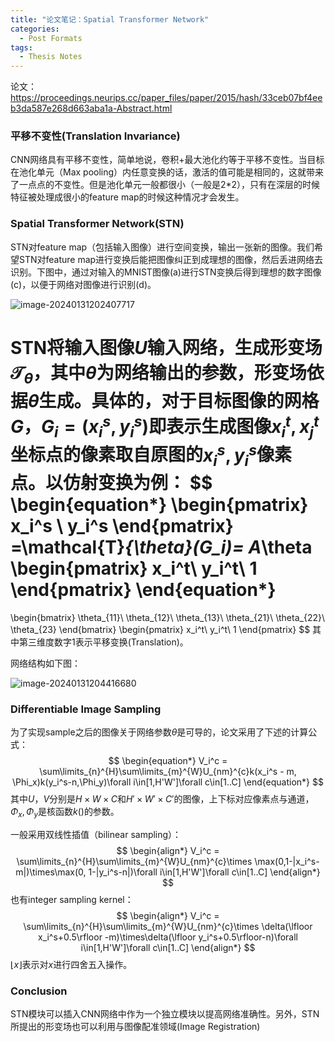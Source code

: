 ```yaml
---
title: "论文笔记：Spatial Transformer Network"
categories:
  - Post Formats
tags:
  - Thesis Notes
---
```




<script type="text/javascript" async
  src="https://cdn.mathjax.org/mathjax/latest/MathJax.js?config=TeX-MML-AM_CHTML">
</script>

论文：https://proceedings.neurips.cc/paper_files/paper/2015/hash/33ceb07bf4eeb3da587e268d663aba1a-Abstract.html

### 平移不变性(Translation Invariance)

CNN网络具有平移不变性，简单地说，卷积+最大池化约等于平移不变性。当目标在池化单元（Max pooling）内任意变换的话，激活的值可能是相同的，这就带来了一点点的不变性。但是池化单元一般都很小（一般是2*2），只有在深层的时候特征被处理成很小的feature map的时候这种情况才会发生。

### Spatial Transformer Network(STN)

STN对feature map（包括输入图像）进行空间变换，输出一张新的图像。我们希望STN对feature map进行变换后能把图像纠正到成理想的图像，然后丢进网络去识别。下图中，通过对输入的MNIST图像(a)进行STN变换后得到理想的数字图像(c)，以便于网络对图像进行识别(d)。

![image-20240131202407717](C:\Users\wang_sj\AppData\Roaming\Typora\typora-user-images\image-20240131202407717.png)

STN将输入图像$U$输入网络，生成形变场$\mathcal{T}_{\theta}$，其中$\theta$为网络输出的参数，形变场依据$\theta$生成。具体的，对于目标图像的网格$G$，$G_i=(x_i^s,y_i^s)$即表示生成图像$x_i^t,x_j^t$坐标点的像素取自原图的$x_i^s,y_i^s$像素点。以仿射变换为例：
$$
\begin{equation*}
\begin{pmatrix}
x_i^s \\ y_i^s
\end{pmatrix}
=\mathcal{T}_{\theta}(G_i)=
A_\theta
\begin{pmatrix}
x_i^t\\ y_i^t\\ 1
\end{pmatrix}
\end{equation*}
=
\begin{bmatrix}
\theta_{11}\ \theta_{12}\ \theta_{13}\\
\theta_{21}\ \theta_{22}\ \theta_{23}
\end{bmatrix}
\begin{pmatrix}
x_i^t\\ y_i^t\\ 1
\end{pmatrix}
$$
其中第三维度数字$1$表示平移变换(Translation)。

网络结构如下图：

![image-20240131204416680](C:\Users\wang_sj\AppData\Roaming\Typora\typora-user-images\image-20240131204416680.png)

### Differentiable Image Sampling

为了实现sample之后的图像关于网络参数$\theta$是可导的，论文采用了下述的计算公式：
$$
\begin{equation*}
V_i^c = \sum\limits_{n}^{H}\sum\limits_{m}^{W}U_{nm}^{c}k(x_i^s - m, \Phi_x)k(y_i^s-n,\Phi_y)\forall i\in[1,H'W']\forall c\in[1..C]
\end{equation*}
$$
其中$U$，$V$分别是$H\times W\times C$和$H'\times W'\times C'$的图像，上下标对应像素点与通道，$\Phi_x,\Phi_y$是核函数$k()$的参数。

一般采用双线性插值（bilinear sampling）：
$$
\begin{align*}
V_i^c = \sum\limits_{n}^{H}\sum\limits_{m}^{W}U_{nm}^{c}\times \max(0,1-|x_i^s-m|)\times\max(0, 1-|y_i^s-n|)\forall i\in[1,H'W']\forall c\in[1..C]
\end{align*}
$$
也有integer sampling kernel：
$$
\begin{align*}
V_i^c = \sum\limits_{n}^{H}\sum\limits_{m}^{W}U_{nm}^{c}\times \delta(\lfloor x_i^s+0.5\rfloor -m)\times\delta(\lfloor y_i^s+0.5\rfloor-n)\forall i\in[1,H'W']\forall c\in[1..C]
\end{align*}
$$
$\lfloor x\rfloor$表示对$x$进行四舍五入操作。



### Conclusion

STN模块可以插入CNN网络中作为一个独立模块以提高网络准确性。另外，STN所提出的形变场也可以利用与图像配准领域(Image Registration)
